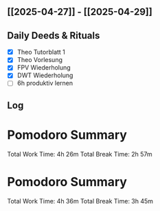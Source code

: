 ## [[2025-04-27]] - [[2025-04-29]]

## Daily Deeds & Rituals
- [x] Theo Tutorblatt 1 
- [x] Theo Vorlesung 
- [x] FPV Wiederholung
- [x] DWT Wiederholung
- [ ] 6h produktiv lernen

## Log
# Pomodoro Summary

Total Work Time: 4h 26m
Total Break Time: 2h 57m

# Pomodoro Summary

Total Work Time: 4h 36m
Total Break Time: 3h 45m
